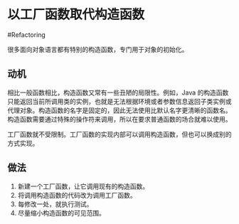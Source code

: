 # 以工厂函数取代构造函数
#Refactoring 

很多面向对象语言都有特别的构造函数，专门用于对象的初始化。

## 动机

相比一般函数相比，构造函数又常有一些丑陋的局限性。例如，Java 的构造函数只能返回当前所调用类的实例，也就是无法根据环境或者参数信息返回子类实例或代理对象。构造函数的名字是固定的，因此无法使用比默认名字更清晰的函数名。构造函数需要通过特殊的操作符来调用，所以在要求普通函数的场合就难以使用。

工厂函数就不受限制。工厂函数的实现内部可以调用构造函数，但也可以换成别的方式实现。

## 做法

1. 新建一个工厂函数，让它调用现有的构造函数。
2. 将调用构造函数的代码改为调用工厂函数。
3. 每修改一处，就执行测试。
4. 尽量缩小构造函数的可见范围。